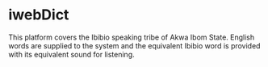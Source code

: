 # iwebDict
This platform covers the Ibibio speaking tribe of Akwa Ibom State. English words are supplied to the system and the equivalent Ibibio word is provided with its equivalent sound for listening.
